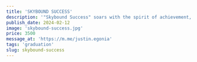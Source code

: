 ```yaml
---
title: 'SKYBOUND SUCCESS'
description: '"Skybound Success" soars with the spirit of achievement, capturing the essence of reaching new heights. This bouquet features vibrant blooms in shades of blue and peach, symbolizing ambition, creativity, and growth. The blue hues represent the vast sky, full of possibilities and opportunities, while the peach tones signify enthusiasm and vitality. Together, they create a striking arrangement that embodies the thrill of success and the excitement of a new adventure. "Skybound Success" is a celebration of perseverance and determination, a reminder that with hard work and dedication, the sky is truly the limit.'
publish_date: 2024-02-12
image: 'skybound-success.jpg'
price: 3500
message_at: 'https://m.me/justin.egonia'
tags: 'graduation'
slug: skybound-success
---
```

